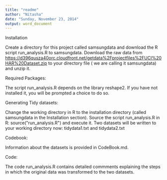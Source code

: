 ```yaml
---
title: "readme"
author: "Nitasha"
date: "Sunday, November 23, 2014"
output: word_document
---
```


Installation

Create a directory for this project called samsungdata and download the R script run_analysis.R to samsungdata.
Download the raw data from https://d396qusza40orc.cloudfront.net/getdata%2Fprojectfiles%2FUCI%20HAR%20Dataset.zip to your directory file ( we are calling it samsungdata) and unzip it. 


Required Packages:

The script run_analysis.R depends on the library reshape2. If you have not installed it, you will be prompted a choice to do so.

Generating Tidy datasets:

Change the working directory in R to the installation directory (called samsungdata in the Installation section).
Source the script run_analysis.R in R: source("run_analysis.R") and execute it.
Two datasets will be written to your working directory now: tidydata1.txt and tidydata2.txt


Codebook:

Information about the datasets is provided in CodeBook.md.

Code:

The code run_analysis.R contains detailed commments explaining the steps in which the original data was transformed to the two datasets.
